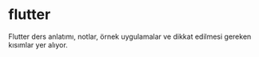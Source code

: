 # flutter
Flutter ders anlatımı, notlar, örnek uygulamalar ve dikkat edilmesi gereken kısımlar yer alıyor.
